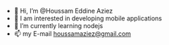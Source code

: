 - 👋 Hi, I’m @Houssam Eddine Aziez
- 👀 I am interested in developing mobile applications 
- 🌱 I’m currently learning nodejs  
 - 📫 my E-mail houssamaziez@gmail.com

 
